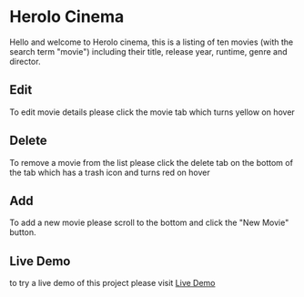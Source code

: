 # Herolo Cinema
Hello and welcome to Herolo cinema, this is a listing of ten movies (with the search term "movie") including their title, release year, runtime, genre and director.

## Edit
To edit movie details please click the movie tab which turns yellow on hover

## Delete
To remove a movie from the list please click the delete tab on the bottom of the tab which has a trash icon and turns red on hover

## Add
To add a new movie please scroll to the bottom and click the "New Movie" button.

## Live Demo
to try a live demo of this project please visit [Live Demo](https://bar-herolo-cinema.herokuapp.com/)

